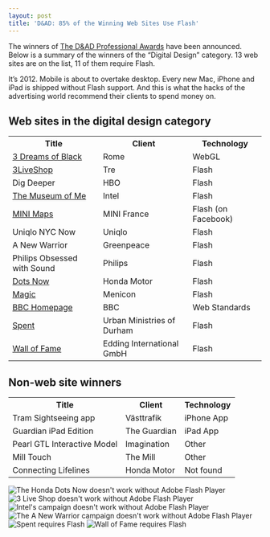 ```yaml
---
layout: post
title: 'D&AD: 85% of the Winning Web Sites Use Flash'
---
```


<p class="intro">The winners of <a href="http://www.dandad.org/awards/professional/2012/categories/digd/digital-design">The D&amp;AD Professional Awards</a> have been announced. Below is a summary of the winners of the “Digital Design” category. 13 web sites are on the list, 11 of them require Flash.</p>

It’s 2012. Mobile is about to overtake desktop. Every new Mac, iPhone and iPad is shipped without Flash support. And this is what the hacks of the advertising world recommend their clients to spend money on.

## Web sites in the digital design category

<table>
    <tbody><tr>
        <th>Title</th>
        <th>Client</th>
        <th>Technology</th>
    </tr>
    <tr>
        <td><a href="http://www.ro.me/">3 Dreams of Black</a></td>
        <td>Rome</td>
        <td>WebGL</td>
    </tr>
    <tr>
        <td><a href="http://www.tre.se/Templates/UtilityPages/LiveShop/LiveShop.aspx">3LiveShop</a></td>
        <td>Tre</td>
        <td>Flash</td>
    </tr>
    <tr>
        <td>Dig Deeper</td>
        <td>HBO</td>
        <td>Flash</td>
    </tr>
    <tr>
        <td><a href="http://www.intel.com/museumofme/r/index.htm">The Museum of Me</a></td>
        <td>Intel</td>
        <td>Flash</td>
    </tr>
    <tr>
        <td><a href="https://apps.facebook.com/minimaps/">MINI Maps</a></td>
        <td>MINI France</td>
        <td>Flash (on Facebook)</td>
    </tr>
    <tr>
        <td>Uniqlo NYC Now</td>
        <td>Uniqlo</td>
        <td>Flash</td>
    </tr>
    <tr>
        <td>A New Warrior</td>
        <td>Greenpeace</td>
        <td>Flash</td>
    </tr>
    <tr>
        <td>Philips Obsessed with Sound</td>
        <td>Philips</td>
        <td>Flash</td>
    </tr>
    <tr>
        <td><a href="http://www.honda.co.jp/internavi-dots/">Dots Now</a></td>
        <td>Honda Motor</td>
        <td>Flash</td>
    </tr>
    <tr>
        <td><a href="http://magic.menicon.co.jp/">Magic</a></td>
        <td>Menicon</td>
        <td>Flash</td>
    </tr>
    <tr>
        <td><a href="http://www.bbc.co.uk/">BBC Homepage</a></td>
        <td>BBC</td>
        <td>Web Standards</td>
    </tr>
    <tr>
        <td><a href="http://playspent.org/">Spent</a></td>
        <td>Urban Ministries of Durham</td>
        <td>Flash</td>
    </tr>
    <tr>
        <td><a href="http://wall-of-fame.com/">Wall of Fame</a></td>
        <td>Edding International GmbH</td>
        <td>Flash</td>
    </tr>
</tbody></table>

## Non-web site winners 
<table>
    <tbody><tr>
        <th>Title</th>
        <th>Client</th>
        <th>Technology</th>
    </tr>
    <tr>
        <td>Tram Sightseeing app</td>
        <td>Västtrafik</td>
        <td>iPhone App</td>
    </tr>
    <tr>
        <td>Guardian iPad Edition</td>
        <td>The Guardian</td>
        <td>iPad App</td>
    </tr>
    <tr>
        <td>Pearl GTL Interactive Model</td>
        <td>Imagination</td>
        <td>Other</td>
    </tr>
    <tr>
        <td>Mill Touch</td>
        <td>The Mill</td>
        <td>Other</td>
    </tr>
    <tr>
        <td>Connecting Lifelines</td>
        <td>Honda Motor</td>
        <td>Not found</td>
    </tr>
</tbody></table>

![The Honda Dots Now doesn't work without Adobe Flash Player](/media/dots-now.jpg)
![3 Live Shop doesn't work without Adobe Flash Player](/media/flash.jpg)
![Intel's campaign doesn't work without Adobe Flash Player](/media/intel-museum-of-me.jpg)
![The A New Warrior campaign doesn't work without Adobe Flash Player](/media/new-warrior.jpg)
![Spent requires Flash](/media/spent.jpg)
![Wall of Fame requires Flash](/media/wall-of-fame.jpg)
